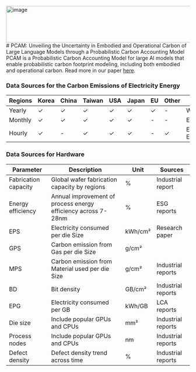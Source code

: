 <img width="660" height="100" alt="image" src="https://github.com/user-attachments/assets/89ed0c71-0ddf-4aac-bfb0-f9bc99c15fc7" /># PCAM: Unveiling the Uncertainty in Embodied and Operational Carbon of Large Language Models through a Probabilistic Carbon Accounting Model
PCAM is a Probabilistic Carbon Accounting Model for large AI models that enable probabilistic carbon footprint modeling, including both embodied and operational carbon. Read more in our paper [here](https://openreview.net/pdf?id=9QyNYxKeKr). 


### Data Sources for the Carbon Emissions of Electricity Energy

| Regions | Korea | China | Taiwan | USA | Japan | EU | Other | Source |
|---------|-------|-------|--------|-----|-------|----|-------|--------|
| Yearly  | ✓     | ✓     | ✓      | ✓   | ✓     | ✓  | -     | World in Data |
| Monthly | ✓     | ✓     | ✓      | ✓   | ✓     | -  | -     | EMBIR  |
| Hourly  | ✓     | -     | ✓      | ✓   | ✓     | -  | ✓     | ENTSOE , ElectricityMaps  |

### Data Sources for Hardware

| Parameter | Description | Unit | Sources |
|-----------|-------------|------|---------|
| Fabrication capacity | Global wafer fabrication capacity by regions | % | Industrial report  |
| Energy efficiency | Annual improvement of process energy efficiency across 7-28nm | % | ESG reports  |
| EPS | Electricity consumed per die Size | kWh/cm² | Research paper  |
| GPS | Carbon emission from Gas per die Size | g/cm² |  |
| MPS | Carbon emission from Material used per die Size | g/cm² | Industrial reports |
| BD | Bit density | GB/cm² | Industrial reports  |
| EPG | Electricity consumed per GB | kWh/GB | LCA reports  |
| Die size | Include popular GPUs and CPUs | mm² | Industrial reports  |
| Process nodes | Include popular GPUs and CPUs | nm | Industrial reports  |
| Defect density | Defect density trend across time | % | Industrial reports  |
